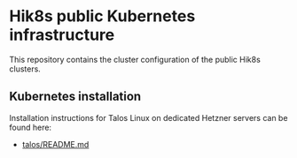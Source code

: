 # Hik8s public Kubernetes infrastructure

This repository contains the cluster configuration of the public Hik8s clusters.

## Kubernetes installation

Installation instructions for Talos Linux on dedicated Hetzner servers can be found here:

- [talos/README.md](./bases/cluster/talos/README.md)
